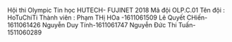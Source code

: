 Hội thi Olympic Tin học HUTECH- FUJINET 2018
Mã đội OLP.C.01
Tên đội : HoTuChiTi
Thành viên :
Phạm THị HOa -1611061509
Lê Quyết CHiến- 1611061426
Nguyễn Duy Tính-1611061747
Nguyễn Đức Thi Tuấn- 1511060289